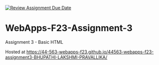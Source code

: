 [![Review Assignment Due Date](https://classroom.github.com/assets/deadline-readme-button-24ddc0f5d75046c5622901739e7c5dd533143b0c8e959d652212380cedb1ea36.svg)](https://classroom.github.com/a/q2-Q7VCy)
# WebApps-F23-Assignment-3
Assignment 3 - Basic HTML

Hosted at <https://44-563-webapps-f23.github.io/44563-webapps-f23-assignment3-BHUPATHI-LAKSHMI-PRAVALLIKA/>
 